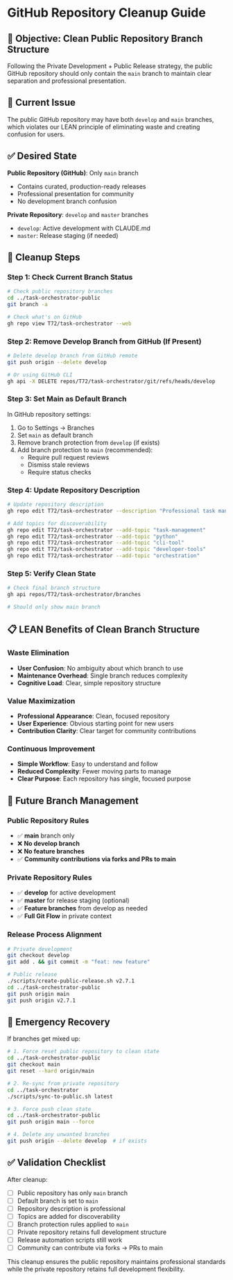 # GitHub Repository Cleanup Guide

## 🎯 Objective: Clean Public Repository Branch Structure

Following the Private Development + Public Release strategy, the public GitHub repository should only contain the `main` branch to maintain clear separation and professional presentation.

## 🧹 Current Issue

The public GitHub repository may have both `develop` and `main` branches, which violates our LEAN principle of eliminating waste and creating confusion for users.

## ✅ Desired State

**Public Repository (GitHub)**: Only `main` branch
- Contains curated, production-ready releases
- Professional presentation for community
- No development branch confusion

**Private Repository**: `develop` and `master` branches
- `develop`: Active development with CLAUDE.md
- `master`: Release staging (if needed)

## 🔧 Cleanup Steps

### Step 1: Check Current Branch Status

```bash
# Check public repository branches
cd ../task-orchestrator-public
git branch -a

# Check what's on GitHub
gh repo view T72/task-orchestrator --web
```

### Step 2: Remove Develop Branch from GitHub (If Present)

```bash
# Delete develop branch from GitHub remote
git push origin --delete develop

# Or using GitHub CLI
gh api -X DELETE repos/T72/task-orchestrator/git/refs/heads/develop
```

### Step 3: Set Main as Default Branch

In GitHub repository settings:
1. Go to Settings → Branches
2. Set `main` as default branch
3. Remove branch protection from `develop` (if exists)
4. Add branch protection to `main` (recommended):
   - Require pull request reviews
   - Dismiss stale reviews
   - Require status checks

### Step 4: Update Repository Description

```bash
# Update repository description
gh repo edit T72/task-orchestrator --description "Professional task management and orchestration for developers and AI agents"

# Add topics for discoverability
gh repo edit T72/task-orchestrator --add-topic "task-management"
gh repo edit T72/task-orchestrator --add-topic "python"
gh repo edit T72/task-orchestrator --add-topic "cli-tool"
gh repo edit T72/task-orchestrator --add-topic "developer-tools"
gh repo edit T72/task-orchestrator --add-topic "orchestration"
```

### Step 5: Verify Clean State

```bash
# Check final branch structure
gh api repos/T72/task-orchestrator/branches

# Should only show main branch
```

## 📋 LEAN Benefits of Clean Branch Structure

### Waste Elimination
- **User Confusion**: No ambiguity about which branch to use
- **Maintenance Overhead**: Single branch reduces complexity
- **Cognitive Load**: Clear, simple repository structure

### Value Maximization
- **Professional Appearance**: Clean, focused repository
- **User Experience**: Obvious starting point for new users
- **Contribution Clarity**: Clear target for community contributions

### Continuous Improvement
- **Simple Workflow**: Easy to understand and follow
- **Reduced Complexity**: Fewer moving parts to manage
- **Clear Purpose**: Each repository has single, focused purpose

## 🎯 Future Branch Management

### Public Repository Rules
- ✅ **main** branch only
- ❌ **No develop branch**
- ❌ **No feature branches**
- ✅ **Community contributions via forks and PRs to main**

### Private Repository Rules
- ✅ **develop** for active development
- ✅ **master** for release staging (optional)
- ✅ **Feature branches** from develop as needed
- ✅ **Full Git Flow** in private context

### Release Process Alignment
```bash
# Private development
git checkout develop
git add . && git commit -m "feat: new feature"

# Public release
./scripts/create-public-release.sh v2.7.1
cd ../task-orchestrator-public
git push origin main
git push origin v2.7.1
```

## 🚨 Emergency Recovery

If branches get mixed up:

```bash
# 1. Force reset public repository to clean state
cd ../task-orchestrator-public
git checkout main
git reset --hard origin/main

# 2. Re-sync from private repository
cd ../task-orchestrator
./scripts/sync-to-public.sh latest

# 3. Force push clean state
cd ../task-orchestrator-public
git push origin main --force

# 4. Delete any unwanted branches
git push origin --delete develop  # if exists
```

## ✅ Validation Checklist

After cleanup:
- [ ] Public repository has only `main` branch
- [ ] Default branch is set to `main`
- [ ] Repository description is professional
- [ ] Topics are added for discoverability
- [ ] Branch protection rules applied to `main`
- [ ] Private repository retains full development structure
- [ ] Release automation scripts still work
- [ ] Community can contribute via forks → PRs to main

This cleanup ensures the public repository maintains professional standards while the private repository retains full development flexibility.